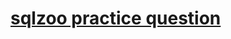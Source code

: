 # [sqlzoo practice question](https://sqlzoo.net/wiki/SQL_Tutorialhttps://sqlzoo.net/wiki/SQL_Tutorial)
